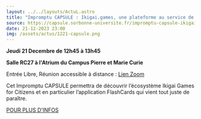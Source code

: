 ```yaml
---
layout: ../../layouts/ActuL.astro
title: "Impromptu CAPSULE : Ikigai.games, une plateforme au service de nos étudiant.e.s"
source: https://capsule.sorbonne-universite.fr/impromptu-capsule-ikigai-flashcards-gamification/
date: 21-12-2023 23:00
img: /assets/actus/1221-capsule.png
---
```


__Jeudi 21 Decembre de 12h45 à 13h45__

__Salle RC27 à l'Atrium du Campus Pierre et Marie Curie__

Entrée Libre, Réunion accessible à distance : [Lien Zoom](https://zoom.us/j/96994458544?pwd=U2JrNDkvOXVDbXNxRDJURzBlc3Q2QT09)

Cet Impromptu CAPSULE permettra de découvrir l’écosystème Ikigai Games for Citizens et en particulier l’application FlashCards qui vient tout juste de paraître.

[POUR PLUS D'INFOS](https://capsule.sorbonne-universite.fr/impromptu-capsule-ikigai-flashcards-gamification/)

